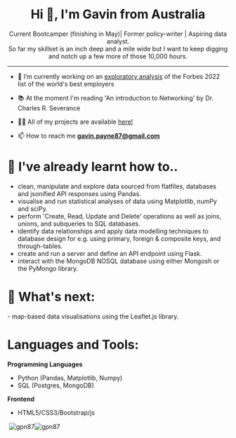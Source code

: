 <h1 align="center">Hi 👋, I'm Gavin from Australia</h1>

<p align="center">Current Bootcamper (finishing in May)| Former policy-writer | Aspiring data analyst.</br> 
So far my skillset is an inch deep and a mile wide but I want to keep digging </br>
and notch up a few more of those 10,000 hours.</p>
<hr>

- 🔭 I’m currently working on an [exploratory analysis](https://github.com/GPN87/top_100_employers_2022) of the Forbes 2022 list of the world's best employers 

- 📚 At the moment I'm reading 'An introduction to Networking' by Dr. Charles R. Severance

- 👨‍💻 All of my projects are available [here!](https://github.com/GPN87?tab=repositories)

- 📫 How to reach me **gavin.payne87@gmail.com**

<h1>🌱 I've already learnt how to..</h1>

- clean, manipulate and explore data sourced from flatfiles, databases and jsonified API responses using Pandas.
- visualise and run statistical analyses of data using Matplotlib, numPy and sciPy. 
- perform 'Create, Read, Update and Delete' operations as well as joins, unions, and subqueries to SQL databases.
- identify data relationships and apply data modelling techniques to database design for e.g. using primary, foreign & composite keys, and through-tables.
- create and run a server and define an API endpoint using Flask.
- interact with the MongoDB NOSQL database using either Mongosh or the PyMongo library.

<h1>🔮 What's next:</h1>
- map-based data visualisations using the Leaflet.js library.

<h1 align="left">Languages and Tools:</h1>

**Programming Languages**
- Python (Pandas, Matplotlib, Numpy)
- SQL (Postgres, MongoDB)

**Frontend**
- HTML5/CSS3/Bootstrap/js

<p>&nbsp;<img align="center" src="https://github-readme-stats.vercel.app/api?username=gpn87&show_icons=true&locale=en" alt="gpn87" /><img align="center" src="https://github-readme-streak-stats.herokuapp.com/?user=gpn87&" alt="gpn87" /></p>


<!--
**GPN87/GPN87** is a ✨ _special_ ✨ repository because its `README.md` (this file) appears on your GitHub profile.

Here are some ideas to get you started:

- 🔭 I’m currently working on ...
- 🌱 I’m currently learning ...
- 👯 I’m looking to collaborate on ...
- 🤔 I’m looking for help with ...
- 💬 Ask me about ...
- 📫 How to reach me: ...
- 😄 Pronouns: ...
- ⚡ Fun fact: ...
-->
